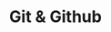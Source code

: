 ---
layout: default
title: Git & Github
nav_order: 6
has_children: true
permalink: docs/git-github
---